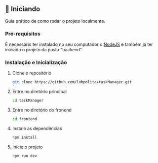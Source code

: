 <!-- GETTING STARTED -->
## :rocket: Iniciando

Guia prático de como rodar o projeto localmente.

### Pré-requisitos

É necessário ter instalado no seu computador o [NodeJS](https://nodejs.org/en/) e também já ter iniciado o projeto da pasta "backend".

### Instalação e Inicialização

1. Clone o repositório
   ```sh
   git clone https://github.com/lubpolita/taskManager.git
   ```
2. Entre no diretório principal 
   ```sh
   cd taskManager
   ```
3. Entre no diretório do fronend 
   ```sh
   cd frontend
   ```
4. Instale as dependências
   ```sh
   npm install
   ```
5. Inicie o projeto
   ```sh
   npm run dev
   ```